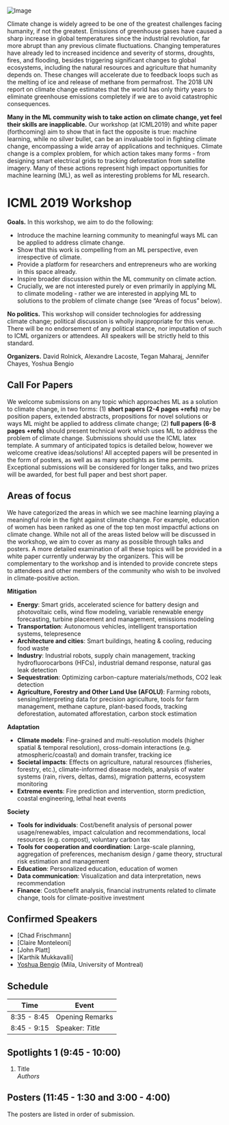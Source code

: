![Image](https://s3.amazonaws.com/lemonadestand1/willian-justen-de-vasconcellos-430007-unsplash.jpg)

Climate change is widely agreed to be one of the greatest challenges facing humanity, if not the greatest. Emissions of greenhouse gases have caused a sharp increase in global temperatures since the industrial revolution, far more abrupt than any previous climate fluctuations. Changing temperatures have already led to increased incidence and severity of storms, droughts, fires, and flooding, besides triggering significant changes to global ecosystems, including the natural resources and agriculture that humanity depends on. These changes will accelerate due to feedback loops such as the melting of ice and release of methane from permafrost. The 2018 UN report on climate change estimates that the world has only thirty years to eliminate greenhouse emissions completely if we are to avoid catastrophic consequences.

**Many in the ML community wish to take action on climate change, yet feel their skills are inapplicable.** Our workshop (at ICML2019) and white paper (forthcoming) aim to show that in fact the opposite is true: machine learning, while no silver bullet, can be an invaluable tool in fighting climate change, encompassing a wide array of applications and techniques. Climate change is a complex problem, for which action takes many forms - from designing smart electrical grids to tracking deforestation from satellite imagery. Many of these actions represent high impact opportunities for machine learning (ML), as well as interesting problems for ML research.

# ICML 2019 Workshop

**Goals.** In this workshop, we aim to do the following:
- Introduce the machine learning community to meaningful ways ML can be applied to address climate change.
- Show that this work is compelling from an ML perspective, even irrespective of climate.
- Provide a platform for researchers and entrepreneurs who are working in this space already.
- Inspire broader discussion within the ML community on climate action.
- Crucially, we are not interested purely or even primarily in applying ML to climate modeling - rather we are interested in applying ML to solutions to the problem of climate change (see “Areas of focus” below).

**No politics.** This workshop will consider technologies for addressing climate change; political discussion is wholly inappropriate for this venue. There will be no endorsement of any political stance, nor imputation of such to ICML organizers or attendees. All speakers will be strictly held to this standard.

**Organizers.** David Rolnick, Alexandre Lacoste, Tegan Maharaj, Jennifer Chayes, Yoshua Bengio

## Call For Papers
We welcome submissions on any topic which approaches ML as a solution to climate change, in two forms: (1) **short papers (2-4 pages +refs)** may be position papers, extended abstracts, propositions for novel solutions or ways ML might be applied to address climate change; (2) **full papers (6-8 pages +refs)** should present technical work which uses ML to address the problem of climate change. Submissions should use the ICML latex template. A summary of anticipated topics is detailed below, however we welcome creative ideas/solutions! All accepted papers will be presented in the form of posters, as well as as many spotlights as time permits. Exceptional submissions will be considered for longer talks, and two prizes will be awarded, for best full paper and best short paper.

## Areas of focus
We have categorized the areas in which we see machine learning playing a meaningful role in the fight against climate change. For example, education of women has been ranked as one of the top ten most impactful actions on climate change. While not all of the areas listed below will be discussed in the workshop, we aim to cover as many as possible through talks and posters. A more detailed examination of all these topics will be provided in a white paper currently underway by the organizers. This will be complementary to the workshop and is intended to provide concrete steps to attendees and other members of the community who wish to be involved in climate-positive action.

**Mitigation**
 - **Energy**: Smart grids, accelerated science for battery design and photovoltaic cells, wind flow modeling, variable renewable energy forecasting, turbine placement and management, emissions modeling
 - **Transportation**: Autonomous vehicles, intelligent transportation systems, telepresence
- **Architecture and cities**: Smart buildings, heating & cooling, reducing food waste
- **Industry**: Industrial robots, supply chain management, tracking hydrofluorocarbons (HFCs), industrial demand response, natural gas leak detection
- **Sequestration**: Optimizing carbon-capture materials/methods, CO2 leak detection
 - **Agriculture, Forestry and Other Land Use (AFOLU)**:  Farming robots, sensing/interpreting data for precision agriculture, tools for farm management, methane capture, plant-based foods, tracking deforestation, automated afforestation, carbon stock estimation
 
**Adaptation**
- **Climate models**: Fine-grained and multi-resolution models (higher spatial & temporal resolution), cross-domain interactions (e.g. atmospheric/coastal) and domain transfer, tracking ice
- **Societal impacts**: Effects on agriculture, natural resources (fisheries, forestry, etc.), climate-informed disease models, analysis of water systems (rain, rivers, deltas, dams), migration patterns, ecosystem monitoring
- **Extreme events**: Fire prediction and intervention, storm prediction, coastal engineering, lethal heat events

**Society**
- **Tools for individuals**: Cost/benefit analysis of personal power usage/renewables, impact calculation and recommendations, local resources (e.g. compost), voluntary carbon tax
- **Tools for cooperation and coordination**: Large-scale planning, aggregation of preferences, mechanism design / game theory, structural risk estimation and management
- **Education**: Personalized education, education of women
- **Data communication**: Visualization and data interpretation, news recommendation
- **Finance**: Cost/benefit analysis, financial instruments related to climate change, tools for climate-positive investment

 
## Confirmed Speakers
- [Chad Frischmann]
- [Claire Monteleoni]
- [John Platt]
- [Karthik Mukkavalli]
- [Yoshua Bengio](http://www.iro.umontreal.ca/~bengioy/yoshua_en/) (Mila, University of Montreal)

## Schedule

| Time | Event |
| --- | --- |
| 8:35 - 8:45 | Opening Remarks |
| 8:45 - 9:15 | Speaker: *Title* |


## Spotlights 1  (9:45 - 10:00)
1. Title    
*Authors*  

## Posters (11:45 - 1:30 and 3:00 - 4:00)
The posters are listed in order of submission.


